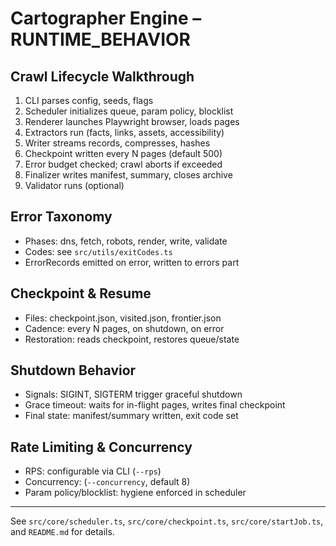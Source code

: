 # Cartographer Engine – RUNTIME_BEHAVIOR

## Crawl Lifecycle Walkthrough
1. CLI parses config, seeds, flags
2. Scheduler initializes queue, param policy, blocklist
3. Renderer launches Playwright browser, loads pages
4. Extractors run (facts, links, assets, accessibility)
5. Writer streams records, compresses, hashes
6. Checkpoint written every N pages (default 500)
7. Error budget checked; crawl aborts if exceeded
8. Finalizer writes manifest, summary, closes archive
9. Validator runs (optional)

## Error Taxonomy
- Phases: dns, fetch, robots, render, write, validate
- Codes: see `src/utils/exitCodes.ts`
- ErrorRecords emitted on error, written to errors part

## Checkpoint & Resume
- Files: checkpoint.json, visited.json, frontier.json
- Cadence: every N pages, on shutdown, on error
- Restoration: reads checkpoint, restores queue/state

## Shutdown Behavior
- Signals: SIGINT, SIGTERM trigger graceful shutdown
- Grace timeout: waits for in-flight pages, writes final checkpoint
- Final state: manifest/summary written, exit code set

## Rate Limiting & Concurrency
- RPS: configurable via CLI (`--rps`)
- Concurrency: (`--concurrency`, default 8)
- Param policy/blocklist: hygiene enforced in scheduler

---
See `src/core/scheduler.ts`, `src/core/checkpoint.ts`, `src/core/startJob.ts`, and `README.md` for details.
